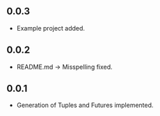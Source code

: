 ## 0.0.3

- Example project added. 

## 0.0.2

- README.md -> Misspelling fixed.

## 0.0.1

- Generation of Tuples and Futures implemented.
